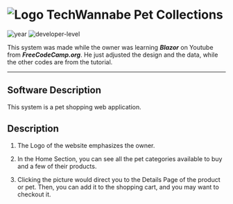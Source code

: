 # ![Logo](ShopOnline.Web/wwwroot/favicon.ico) TechWannabe Pet Collections

![year](https://img.shields.io/badge/year-2023-blue) ![developer-level](https://img.shields.io/badge/developer--level-mid--level-green)

This system was made while the owner was learning ***Blazor*** on Youtube from ***FreeCodeCamp.org***. He just adjusted the design and the data, while the other codes are from the tutorial.

---

## Software Description

This system is a pet shopping web application.

## Description

1. The Logo of the website emphasizes the owner.

2. In the Home Section, you can see all the pet categories available to buy and a few of their products.

3. Clicking the picture would direct you to the Details Page of the product or pet. Then, you can add it to the shopping cart, and you may want to checkout it.